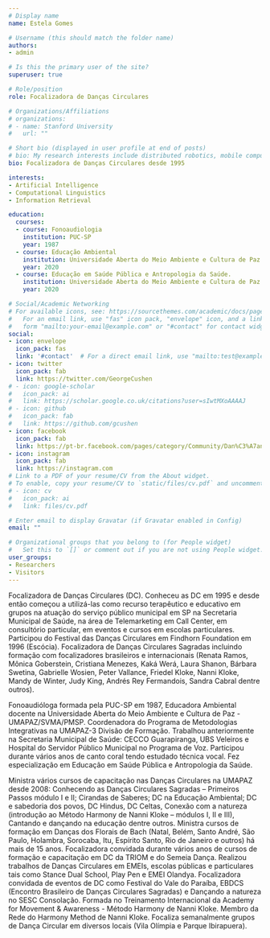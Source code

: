 ```yaml
---
# Display name
name: Estela Gomes

# Username (this should match the folder name)
authors:
- admin

# Is this the primary user of the site?
superuser: true

# Role/position
role: Focalizadora de Danças Circulares

# Organizations/Affiliations
# organizations:
# - name: Stanford University
#   url: ""

# Short bio (displayed in user profile at end of posts)
# bio: My research interests include distributed robotics, mobile computing and programmable matter.
bio: Focalizadora de Danças Circulares desde 1995

interests:
- Artificial Intelligence
- Computational Linguistics
- Information Retrieval

education:
  courses:
  - course: Fonoaudiologia
    institution: PUC-SP
    year: 1987
  - course: Educação Ambiental
    institution: Universidade Aberta do Meio Ambiente e Cultura de Paz
    year: 2020
  - course: Educação em Saúde Pública e Antropologia da Saúde. 
    institution: Universidade Aberta do Meio Ambiente e Cultura de Paz
    year: 2020

# Social/Academic Networking
# For available icons, see: https://sourcethemes.com/academic/docs/page-builder/#icons
#   For an email link, use "fas" icon pack, "envelope" icon, and a link in the
#   form "mailto:your-email@example.com" or "#contact" for contact widget.
social:
- icon: envelope
  icon_pack: fas
  link: '#contact'  # For a direct email link, use "mailto:test@example.org".
- icon: twitter
  icon_pack: fab
  link: https://twitter.com/GeorgeCushen
# - icon: google-scholar
#   icon_pack: ai
#   link: https://scholar.google.co.uk/citations?user=sIwtMXoAAAAJ
# - icon: github
#   icon_pack: fab
#   link: https://github.com/gcushen
- icon: facebook
  icon_pack: fab
  link: https://pt-br.facebook.com/pages/category/Community/Dan%C3%A7ando-a-natureza_Estela-Gomes-1936186596606799/
- icon: instagram
  icon_pack: fab
  link: https://instagram.com
# Link to a PDF of your resume/CV from the About widget.
# To enable, copy your resume/CV to `static/files/cv.pdf` and uncomment the lines below.
# - icon: cv
#   icon_pack: ai
#   link: files/cv.pdf

# Enter email to display Gravatar (if Gravatar enabled in Config)
email: ""

# Organizational groups that you belong to (for People widget)
#   Set this to `[]` or comment out if you are not using People widget.
user_groups:
- Researchers
- Visitors
---
```


Focalizadora de Danças Circulares (DC). Conheceu as DC em 1995 e desde então começou a utilizá-las como recurso terapêutico e educativo em grupos na atuação do serviço público municipal em SP na Secretaria Municipal de Saúde, na área de Telemarketing em Call Center, em consultório particular, em eventos e cursos em escolas particulares. Participou do Festival das Danças Circulares em Findhorn Foundation em 1996 (Escócia). Focalizadora de Danças Circulares Sagradas incluindo formação com focalizadores brasileiros e internacionais (Renata Ramos, Mônica Goberstein, Cristiana Menezes, Kaká Werá, Laura Shanon, Bárbara Swetina, Gabrielle Wosien, Peter Vallance, Friedel Kloke, Nanni Kloke, Mandy de Winter, Judy King, Andrés Rey Fermandois, Sandra Cabral dentre outros).

Fonoaudióloga formada pela PUC-SP em 1987, Educadora Ambiental docente na Universidade Aberta do Meio Ambiente e Cultura de Paz - UMAPAZ/SVMA/PMSP. Coordenadora do Programa de Metodologias Integrativas na UMAPAZ-3 Divisão de Formação. Trabalhou anteriormente na Secretaria Municipal de Saúde: CECCO Guarapiranga, UBS Veleiros e Hospital do Servidor Público Municipal no Programa de Voz. Participou durante vários anos de canto coral tendo estudado técnica vocal. Fez especialização em Educação em Saúde Pública e Antropologia da Saúde.

Ministra vários cursos de capacitação nas Danças Circulares na UMAPAZ desde 2008: Conhecendo as Danças Circulares Sagradas – Primeiros Passos módulo I e II; Cirandas de Saberes; DC na Educação Ambiental; DC e sabedoria dos povos, DC Hindus, DC Celtas, Conexão com a natureza (introdução ao Método Harmony de Nanni Kloke – módulos I, II e III), Cantando e dançando na educação dentre outros. Ministra cursos de formação em Danças dos Florais de Bach (Natal, Belém, Santo André, São Paulo, Holambra, Sorocaba, Itu, Espírito Santo, Rio de Janeiro e outros) há mais de 15 anos. Focalizadora convidada durante vários anos de cursos de formação e capacitação em DC da TRIOM e do Semeia Dança. Realizou trabalhos de Danças Circulares em EMEIs, escolas públicas e particulares tais como Stance Dual School, Play Pen e EMEI Olandya. Focalizadora convidada de eventos de DC como Festival do Vale do Paraíba, EBDCS (Encontro Brasileiro de Danças Circulares Sagradas) e Dançando a natureza no SESC Consolação. Formada no Treinamento Internacional da Academy for Movement & Awareness - Método Harmony de Nanni Kloke. Membro da Rede do Harmony Method de Nanni Kloke. Focaliza semanalmente grupos de Dança Circular em diversos locais (Vila Olímpia e Parque Ibirapuera).
